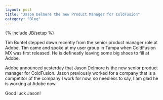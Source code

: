 ```yaml
---
layout: post
title: "Jason Delmore the new Product Manager for ColdFusion"
category: "Blog"
---
```

{% include JB/setup %}

Tim Buntel stepped down recently from the senior product manager role at Adobe. Tim came and spoke at my user group in Tampa when ColdFusion MX was first released. He is defineatly leaving some big shoes to fill at Adobe.

Adobe announced yesterday that Jason Delmore is the new senior product manager for ColdFusion. Jason previously worked for a company that is a competitor of the company I work for now, so needless to say, I am glad he is working at Adobe now.

Good luck Jason!